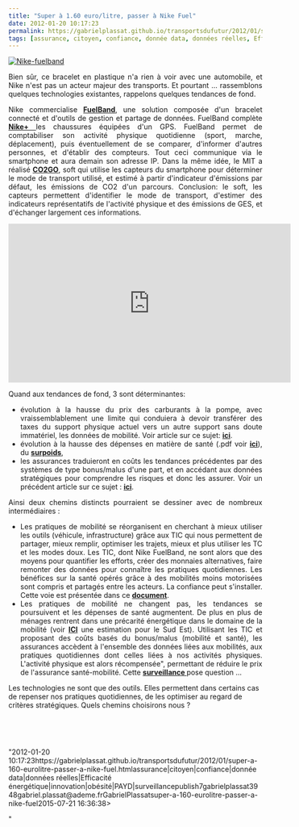 ```yaml
---
title: "Super à 1.60 euro/litre, passer à Nike Fuel"
date: 2012-01-20 10:17:23
permalink: https://gabrielplassat.github.io/transportsdufutur/2012/01/super-a-160-eurolitre-passer-a-nike-fuel.html
tags: [assurance, citoyen, confiance, donnée data, données réelles, Efficacité énergétique, innovation, obésité, PAYD, surveillance]
---
```


<p><a href="https://gabrielplassat.github.io/transportsdufutur/wp-content/uploads/sites/6/old/6a0120a66d2ad4970b016760d5fc37970b-800wi.jpg" rel="lightbox"><img rel="lightbox[]" alt="Nike-fuelband" class="asset  asset-image at-xid-6a0120a66d2ad4970b016760d5fc37970b" src="/wp-content/uploads/sites/6/old/6a0120a66d2ad4970b016760d5fc37970b-500wi.jpg" style="display: block; margin-left: auto; margin-right: auto;" title="Nike-fuelband" /></a></p> <p style="text-align: justify;">Bien sûr, ce bracelet en plastique n'a rien à voir avec une automobile, et Nike n'est pas un acteur majeur des transports. Et pourtant ... rassemblons quelques technologies existantes, rappelons quelques tendances de fond.  </p>  <!--more-->   <p style="text-align: justify;">Nike commercialise <a href="http://www.nike.com/fuelband/" target="_blank"><strong>FuelBand</strong></a>, une solution composée d'un bracelet connecté et d'outils de gestion et partage de données. FuelBand complète <a href="http://www.apple.com/fr/ipod/nike/" target="_self"><strong>Nike+ </strong></a>les chaussures équipées d'un GPS. FuelBand permet de comptabiliser son activité physique quotidienne (sport, marche, déplacement), puis éventuellement de se comparer, d'informer d'autres personnes, et d'établir des compteurs. Tout ceci communique via le smartphone et aura demain son adresse IP. Dans la même idée, le MIT a réalisé <a href="https://gabrielplassat.github.io/transportsdufutur/2011/01/le-mit-developpe-un-outil-co2go-qui-estime-sans-aucune-action-de-la-personne-ses-emissions-de-co2-liees-a-ces-deplacem.html" target="_blank"><strong>CO2GO</strong></a>, soft qui utilise les capteurs du smartphone pour déterminer le mode de transport utilisé, et estimé à partir d'indicateur d'émissions par défaut, les émissions de CO2 d'un parcours. Conclusion: le soft, les capteurs permettent d'identifier le mode de transport, d'estimer des indicateurs représentatifs de l'activité physique et des émissions de GES, et d'échanger largement ces informations.</p> <p><iframe frameborder="0" height="315" src="http://www.youtube.com/embed/TtfJAyjkkGs" width="560"></iframe></p> <p style="text-align: justify;">Quand aux tendances de fond, 3 sont déterminantes:</p> <ul style="text-align: justify;"> <li>évolution à la hausse du prix des carburants à la pompe, avec vraissemblablement une limite qui conduiera à devoir transférer des taxes du support physique actuel vers un autre support sans doute immatériel, les données de mobilité. Voir article sur ce sujet: <a href="https://gabrielplassat.github.io/transportsdufutur/2009/11/le-prix-du-carburant-a-la-pompe-atil-une-limite.html" target="_blank"><strong>ici</strong></a>.</li> <li>évolution à la hausse des dépenses en matière de santé (.pdf voir <a href="https://gabrielplassat.github.io/transportsdufutur/wp-content/uploads/sites/6/2012/01/cahiers-2009-11.pdf" target="_blank"><strong>ici</strong></a>), du <a href="https://gabrielplassat.github.io/transportsdufutur/2012/01/obesite-quand-lautomobile-devient-un-pharmacone.html" target="_blank"><strong>surpoids</strong></a>,</li> <li>les assurances traduieront en coûts les tendances précédentes par des systèmes de type bonus/malus d'une part, et en accédant aux données stratégiques pour comprendre les risques et donc les assurer. Voir un précédent article sur ce sujet : <a href="https://gabrielplassat.github.io/transportsdufutur/2009/12/du-cafe-des-lloyds-aux-gpsgprs-les-assureurs-permettent-de-nouveaux-usages.html" target="_blank"><strong>ici</strong></a>.</li> </ul> <p style="text-align: justify;">Ainsi deux chemins distincts pourraient se dessiner avec de nombreux intermédiaires :</p> <ul style="text-align: justify;"> <li>Les pratiques de mobilité se réorganisent en cherchant à mieux utiliser les outils (véhicule, infrastructure) grâce aux TIC qui nous permettent de partager, mieux remplir, optimiser les trajets, mieux et plus utiliser les TC et les modes doux. Les TIC, dont Nike FuelBand, ne sont alors que des moyens pour quantifier les efforts, créer des monnaies alternatives, faire remonter des données pour connaître les pratiques quotidiennes. Les bénéfices sur la santé opérés grâce à des mobilités moins motorisées sont compris et partagés entre les acteurs. La confiance peut s'installer. Cette voie est présentée dans ce <a href="http://www.slideshare.net/transportsdufutur/td-f-2011v1" target="_blank"><strong>document</strong></a>.</li> <li>Les pratiques de mobilité ne changent pas, les tendances se poursuivent et les dépenses de santé augmentent. De plus en plus de ménages rentrent dans une précarité énergétique dans le domaine de la mobilité (voir <a href="https://gabrielplassat.github.io/transportsdufutur/2012/01/grand-sud-est-fracture-a-venir-en-matiere-de-mobilite-pour-un-million-de-personne-rural-peri-urbain.html" target="_blank"><strong>ICI</strong></a> une estimation pour le Sud Est). Utilisant les TIC et proposant des coûts basés du bonus/malus (mobilité et santé), les assurances accèdent à l'ensemble des données liées aux mobilités, aux pratiques quotidiennes dont celles liées à nos activités physiques. L'activité physique est alors récompensée", permettant de réduire le prix de l'assurance santé-mobilité. Cette <a href="https://gabrielplassat.github.io/transportsdufutur/2010/03/apres-la-surveillance-la-sousveillance.html"" target=""_blank""><strong>surveillance </strong></a>pose question ...</li> </ul> <p style=""text-align: justify>Les technologies ne sont que des outils. Elles permettent dans certains cas de repenser nos pratiques quotidiennes, de les optimiser au regard de critères stratégiques. Quels chemins choisirons nous ?</p> <p style=""text-align: justify> </p> <p style=""text-align: justify> </p>"2012-01-20 10:17:23https://gabrielplassat.github.io/transportsdufutur/2012/01/super-a-160-eurolitre-passer-a-nike-fuel.htmlassurance|citoyen|confiance|donnée data|données réelles|Efficacité énergétique|innovation|obésité|PAYD|surveillancepublish7gabrielplassat3948gabriel.plassat@ademe.frGabrielPlassatsuper-a-160-eurolitre-passer-a-nike-fuel2015-07-21 16:36:38> </p>"
